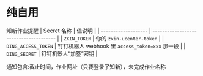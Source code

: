 # 纯自用
知新作业提醒
| Secret 名称           | 值说明                                    |
| ------------------- | -------------------------------------- |
| `ZXIN_TOKEN`        | 你的 `zxin-ucenter-token`                |
| `DING_ACCESS_TOKEN` | 钉钉机器人 webhook 里 `access_token=xxx` 那一段 |
| `DING_SECRET`       | 钉钉机器人“加签”密钥                            |

通知包含:截止时间，作业网址（只要登录了知新），未完成作业名称
